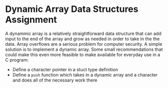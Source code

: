 # Dynamic Array Data Structures Assignment

A dynammic array is a relatively straightforward data structure that can add input to the end of the array and grow as needed
in order to take in the the data. Array overflows are a serious problem for computer security. A simple solution is to implement
a dynamic array. Some small recommendations that could make this even more feasible to make available for everyday use in a C
program:

  * Define a character pointer in a stuct type definition
  * Define a `push` function which takes in a dynamic array and a character and does all of the necessary work there
